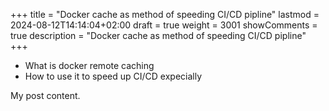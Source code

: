 +++
title = "Docker cache as method of speeding CI/CD pipline"
lastmod = 2024-08-12T14:14:04+02:00
draft = true
weight = 3001
showComments = true
description = "Docker cache as method of speeding CI/CD pipline"
+++

-   What is docker remote caching
-   How to use it to speed up CI/CD expecially

<!--more-->

My post content.
